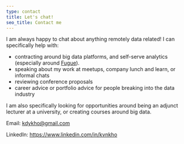 ```yaml
---
type: contact
title: Let's chat!
seo_title: Contact me
---
```


I am always happy to chat about anything remotely data related! I can specifically help with:

* contracting around big data platforms, and self-serve analytics (especially around [Fugue](https://github.com/fugue-project/fugue/)).
* speaking about my work at meetups, company lunch and learn, or informal chats
* reviewing conference proposals
* career advice or portfolio advice for people breaking into the data industry

I am also specifically looking for opportunities around being an adjunct lecturer at a university, or creating courses around big data.

Email: kdykho@gmail.com

LinkedIn: https://www.linkedin.com/in/kvnkho